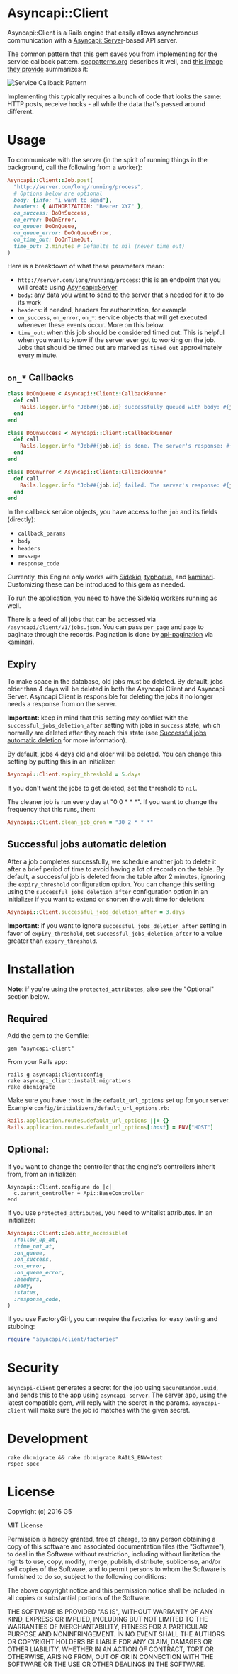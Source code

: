 # Asyncapi::Client

Asyncapi::Client is a Rails engine that easily allows asynchronous communication with a [Asyncapi::Server](https://github.com/G5/asyncapi-server)-based API server.

The common pattern that this gem saves you from implementing for the service callback pattern. [soapatterns.org](http://soapatterns.org/design_patterns/service_callback) describes it well, and [this image they provide](http://soapatterns.org/static/images/figures/service_callback/fig1.png) summarizes it:

![Service Callback Pattern](docs/service-callback-pattern.png)

Implementing this typically requires a bunch of code that looks the same: HTTP posts, receive hooks - all while the data that's passed around different.

# Usage

To communicate with the server (in the spirit of running things in the background, call the following from a worker):

```ruby
Asyncapi::Client::Job.post(
  "http://server.com/long/running/process",
  # Options below are optional
  body: {info: "i want to send"},
  headers: { AUTHORIZATION: "Bearer XYZ" },
  on_success: DoOnSuccess,
  on_error: DoOnError,
  on_queue: DoOnQueue,
  on_queue_error: DoOnQueueError,
  on_time_out: DoOnTimeOut,
  time_out: 2.minutes # Defaults to nil (never time out)
)
```

Here is a breakdown of what these parameters mean:

- `http://server.com/long/running/process`: this is an endpoint that you will create using [Asyncapi::Server](https://github.com/G5/asyncapi-server)
- `body`: any data you want to send to the server that's needed for it to do its work
- `headers`: if needed, headers for authorization, for example
- `on_success`, `on_error`, `on_*`: service objects that will get executed whenever these events occur. More on this below.
- `time_out`: when this job should be considered timed out. This is helpful when you want to know if the server ever got to working on the job. Jobs that should be timed out are marked as `timed_out` approximately every minute.

## `on_*` Callbacks

```ruby
class DoOnQueue < Asyncapi::Client::CallbackRunner
  def call
    Rails.logger.info "Job##{job.id} successfully queued with body: #{job.body}"
  end
end

class DoOnSuccess < Asyncapi::Client::CallbackRunner
  def call
    Rails.logger.info "Job##{job.id} is done. The server's response: #{job.message}"
  end
end

class DoOnError < Asyncapi::Client::CallbackRunner
  def call
    Rails.logger.info "Job##{job.id} failed. The server's response: #{job.message}"
  end
end
```

In the callback service objects, you have access to the `job` and its fields (directly):

- `callback_params`
- `body`
- `headers`
- `message`
- `response_code`

Currently, this Engine only works with [Sidekiq](http://sidekiq.org), [typhoeus](https://github.com/typhoeus/typhoeus), and [kaminari](https://github.com/amatsuda/kaminari). Customizing these can be introduced to this gem as needed.

To run the application, you need to have the Sidekiq workers running as well.

There is a feed of all jobs that can be accessed via `/asyncapi/client/v1/jobs.json`. You can pass `per_page` and `page` to paginate through the records. Pagination is done by [api-pagination](https://github.com/davidcelis/api-pagination) via kaminari.

## Expiry

To make space in the database, old jobs must be deleted. By default, jobs older than 4 days will be deleted in both the Asyncapi Client and Asyncapi Server. Asyncapi Client is responsible for deleting the jobs it no longer needs a response from on the server.

**Important:** keep in mind that this setting may conflict with the `successful_jobs_deletion_after` setting with jobs in `success` state, which normally are deleted after they reach this state (see [Successful jobs automatic deletion](#successful-jobs-automatic-deletion) for more information).

By default, jobs 4 days old and older will be deleted. You can change this setting by putting this in an initializer:

```ruby
Asyncapi::Client.expiry_threshold = 5.days
```

If you don't want the jobs to get deleted, set the threshold to `nil`.

The cleaner job is run every day at "0 0 * * *". If you want to change the frequency that this runs, then:

```ruby
Asyncapi::Client.clean_job_cron = "30 2 * * *"
```

## Successful jobs automatic deletion

After a job completes successfully, we schedule another job to delete it after a brief period of time to avoid having a lot of records on the table. By default, a successful job is deleted from the table after 2 minutes, ignoring the `expiry_threshold` configuration option. You can change this setting using the `successful_jobs_deletion_after` configuration option in an initializer if you want to extend or shorten the wait time for deletion:

```ruby
Asyncapi::Client.successful_jobs_deletion_after = 3.days
```

**Important:** if you want to ignore `successful_jobs_deletion_after` setting in favor of `expiry_threshold`, set `successful_jobs_deletion_after` to a value greater than `expiry_threshold`.

# Installation

**Note**: if you're using the `protected_attributes`, also see the "Optional" section below.

## Required

Add the gem to the Gemfile:

```
gem "asyncapi-client"
```

From your Rails app:

```
rails g asyncapi:client:config
rake asyncapi_client:install:migrations
rake db:migrate
```

Make sure you have `:host` in the `default_url_options` set up for your server. Example `config/initializers/default_url_options.rb`:

```ruby
Rails.application.routes.default_url_options ||= {}
Rails.application.routes.default_url_options[:host] = ENV["HOST"]
```

## Optional:

If you want to change the controller that the engine's controllers inherit from, from an initializer:

```
Asyncapi::Client.configure do |c|
  c.parent_controller = Api::BaseController
end
```

If you use `protected_attributes`, you need to whitelist attributes. In an initializer:

```ruby
Asyncapi::Client::Job.attr_accessible(
  :follow_up_at,
  :time_out_at,
  :on_queue,
  :on_success,
  :on_error,
  :on_queue_error,
  :headers,
  :body,
  :status,
  :response_code,
)
```

If you use FactoryGirl, you can require the factories for easy testing and stubbing:

```ruby
require "asyncapi/client/factories"
```

# Security

`asyncapi-client` generates a secret for the job using `SecureRandom.uuid`, and sends this to the app using `asyncapi-server`. The server app, using the latest compatible gem, will reply with the secret in the params. `asyncapi-client` will make sure the job id matches with the given secret.

# Development

```
rake db:migrate && rake db:migrate RAILS_ENV=test
rspec spec
```

# License

Copyright (c) 2016 G5

MIT License

Permission is hereby granted, free of charge, to any person obtaining a copy of this software and associated documentation files (the "Software"), to deal in the Software without restriction, including without limitation the rights to use, copy, modify, merge, publish, distribute, sublicense, and/or sell copies of the Software, and to permit persons to whom the Software is furnished to do so, subject to the following conditions:

The above copyright notice and this permission notice shall be included in all copies or substantial portions of the Software.

THE SOFTWARE IS PROVIDED "AS IS", WITHOUT WARRANTY OF ANY KIND, EXPRESS OR IMPLIED, INCLUDING BUT NOT LIMITED TO THE WARRANTIES OF MERCHANTABILITY, FITNESS FOR A PARTICULAR PURPOSE AND NONINFRINGEMENT. IN NO EVENT SHALL THE AUTHORS OR COPYRIGHT HOLDERS BE LIABLE FOR ANY CLAIM, DAMAGES OR OTHER LIABILITY, WHETHER IN AN ACTION OF CONTRACT, TORT OR OTHERWISE, ARISING FROM, OUT OF OR IN CONNECTION WITH THE SOFTWARE OR THE USE OR OTHER DEALINGS IN THE SOFTWARE.
